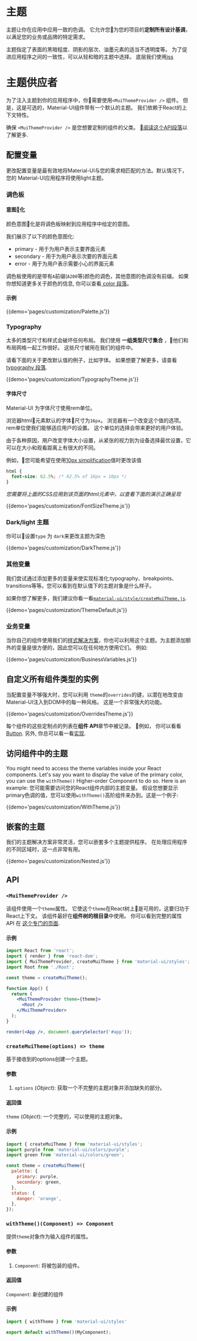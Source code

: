 # 主题

主题让你在应用中应用一致的色调。
它允许您为您的项目的**定制所有设计基调**，以满足您的业务或品牌的特定需求。

主题指定了表面的黑暗程度、阴影的层次、油墨元素的适当不透明度等。
为了促进应用程序之间的一致性，可以从轻和暗的主题中选择。
底层我们使用[jss](https://github.com/cssinjs/jss)

# 主题供应者

为了注入主题到你的应用程序中，你需要使用`<MuiThemeProvider />` 组件。  但是，这是可选的，Material-UI组件带有一个默认的主题。
我们依赖于React的上下文特性。

确保 `<MuiThemeProvider />` 是您想要定制的组件的父类。
[阅读这个API段落](#muithemeprovider)以了解更多.

## 配置变量

更改配置变量是最有效地将Material-UI与您的需求相匹配的方法。默认情况下，您的 Material-UI应用程序将使用light主题。

### 调色板

#### 意图化

颜色意图化是将调色板映射到应用程序中给定的意图。

我们展示了以下的颜色意图化:

- primary - 用于为用户表示主要界面元素
- secondary - 用于为用户表示次要的界面元素
- error - 用于为用户表示需要小心的界面元素

调色板使用的是带有`A`前缀(`A200`等)颜色的调色，其他意图的色调没有前缀。
如果你想知道更多关于颜色的信息, 你可以查看[ color 段落](/style/color)。

#### 示例

{{demo='pages/customization/Palette.js'}}

### Typography

太多的类型尺寸和样式会破坏任何布局。
我们使用 **一组类型尺寸集合** ，他们和布局网格一起工作很好。
这些尺寸被用在我们的组件中。

请看下面的关于更改默认值的例子，比如字体。
如果想要了解更多，请查看 [ typography 段落](/style/typography).

{{demo='pages/customization/TypographyTheme.js'}}

#### 字体尺寸

Material-UI 为字体尺寸使用rem单位。

浏览器html元素默认的字体尺寸为`16px`。
浏览器有一个改变这个值的选项。
rem单位使我们能够适应用户的设置。
这个单位的选择会带来更好的用户体验。

由于各种原因，用户改变字体大小设置，从紧张的视力到为设备选择最优设置，它可以在大小和观看距离上有很大的不同。

例如，您可能希望在使用[10px simplification](https://www.sitepoint.com/understanding-and-using-rem-units-in-css/)值时更改该值

```css
html {
  font-size: 62.5%; /* 62.5% of 16px = 10px */
}
```

*您需要将上面的CSS应用到该页面的html元素中，以查看下面的演示正确呈现*

{{demo='pages/customization/FontSizeTheme.js'}}

### Dark/light 主题

你可以设置`type` 为 `dark`来更改主题为深色

{{demo='pages/customization/DarkTheme.js'}}

### 其他变量

我们尝试通过添加更多的变量来使实现标准化:typography、breakpoints、transitions等等。您可以看到在默认值下的主题对象是什么样子。

如果你想了解更多，我们建议你看一看[`material-ui/style/createMuiTheme.js`](https://github.com/callemall/material-ui/blob/v1-beta/src/styles/createMuiTheme.js).

{{demo='pages/customization/ThemeDefault.js'}}

### 业务变量

当你自己的组件使用我们的[样式解决方案](/customization/css-in-js)，你也可以利用这个主题。为主题添加额外的变量是很方便的，因此您可以在任何地方使用它们。
例如:

{{demo='pages/customization/BusinessVariables.js'}}

## 自定义所有组件类型的实例

当配置变量不够强大时，您可以利用
`theme`的`overrides`的键，以潜在地改变由Material-UI注入到DOM中的每一种风格。
这是一个非常强大的功能。


{{demo='pages/customization/OverridesTheme.js'}}

每个组件的这些定制点的列表在**组件 API**章节中被记录。
例如， 你可以看看[Button](/api/button#css-api).
另外, 你总可以看一看[实现](https://github.com/callemall/material-ui/blob/v1-beta/src/Button/Button.js).

## 访问组件中的主题

You might need to access the theme variables inside your React components.
Let's say you want to display the value of the primary color, you can use the `withTheme()` Higher-order Component to do so. Here is an example:
您可能需要访问您的React组件内部的主题变量。
假设您想要显示primary色调的值，您可以使用`withTheme()`高阶组件来办到。这是一个例子:

{{demo='pages/customization/WithTheme.js'}}

## 嵌套的主题

我们的主题解决方案非常灵活，您可以嵌套多个主题提供程序。
在处理应用程序的不同区域时，这一点非常有用。

{{demo='pages/customization/Nested.js'}}

## API

### `<MuiThemeProvider />`

该组件使用一个`theme`属性。
它使这个`theme`在React树上是可用的，这要归功于React上下文。
该组件最好在**组件树的根目录**中使用。
你可以看到完整的属性 API 在 [这个专门的页面](/api/mui-theme-provider).

#### 示例

```jsx
import React from 'react';
import { render } from 'react-dom';
import { MuiThemeProvider, createMuiTheme } from 'material-ui/styles';
import Root from './Root';

const theme = createMuiTheme();

function App() {
  return (
    <MuiThemeProvider theme={theme}>
      <Root />
    </MuiThemeProvider>
  );
}

render(<App />, document.querySelector('#app'));
```

### `createMuiTheme(options) => theme`

基于接收到的options创建一个主题。

#### 参数

1. `options` (*Object*): 获取一个不完整的主题对象并添加缺失的部分。

#### 返回值

`theme` (*Object*): 一个完整的，可以使用的主题对象。

#### 示例

```js
import { createMuiTheme } from 'material-ui/styles';
import purple from 'material-ui/colors/purple';
import green from 'material-ui/colors/green';

const theme = createMuiTheme({
  palette: {
    primary: purple,
    secondary: green,
  },
  status: {
    danger: 'orange',
  },
});
```

### `withTheme()(Component) => Component`

提供`theme`对象作为输入组件的属性。

#### 参数

1. `Component`: 将被包装的组件。

#### 返回值

`Component`: 新创建的组件

#### 示例

```js
import { withTheme } from 'material-ui/styles'

export default withTheme()(MyComponent);
```
